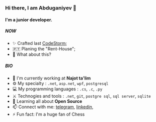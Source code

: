 ### Hi there, I am  Abduganiyev 👋

#### I'm a junior developer.

##### NOW

- ✨ Crafted last [CodeStorm](https://github.com/redmindsteam/codestorm);
- 🇵🇹 Planing the "Rent-House";
- 🍑 What about this?

##### BIO

- 🏢 I'm currently working at **Najot ta'lim**
- ⚙️ My specialty : `.net`, `asp.net`, `wpf`, `postgresql`
- 💻 My programming languages : `.cs`, `.c`, `.py`
- ⚔️ Technogies and tools : `.net`, `git`, `postgre sql`, `sql server`, `sqlite`
- 🌱 Learning all about **Open Source**
- 📫 Connect with me: [telegram](https://t.me/DotnetUzDev), [linkedin](https://linkedin.com/in/Abduganiyev),
- ⚡️ Fun fact: I'm a huge fan of Chess

